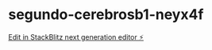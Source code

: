 # segundo-cerebrosb1-neyx4f

[Edit in StackBlitz next generation editor ⚡️](https://stackblitz.com/~/github.com/fidelislh/segundo-cerebrosb1-neyx4f)
